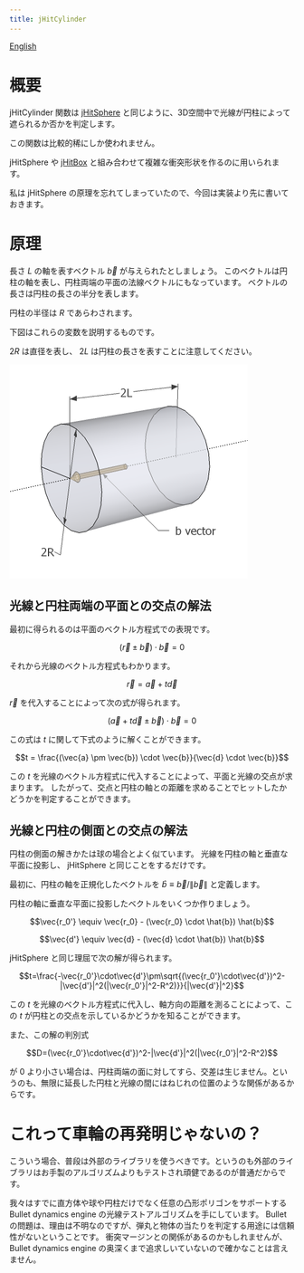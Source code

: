 ```yaml
---
title: jHitCylinder
---
```


[English](jHitCylinder.html)

# 概要

jHitCylinder 関数は [jHitSphere](jHitSphere-ja.html) と同じように、3D空間中で光線が円柱によって遮られるか否かを判定します。

この関数は比較的稀にしか使われません。

jHitSphere や [jHitBox](jHitBox-ja.html) と組み合わせて複雑な衝突形状を作るのに用いられます。

私は jHitSphere の原理を忘れてしまっていたので、今回は実装より先に書いておきます。

# 原理

長さ $L$ の軸を表すベクトル $\vec{b}$ が与えられたとしましょう。
このベクトルは円柱の軸を表し、円柱両端の平面の法線ベクトルにもなっています。
ベクトルの長さは円柱の長さの半分を表します。

円柱の半径は $R$ であらわされます。

下図はこれらの変数を説明するものです。

$2R$ は直径を表し、 $2L$ は円柱の長さを表すことに注意してください。

![円柱の寸法](Cylinder-dimensions.png)

## 光線と円柱両端の平面との交点の解法

最初に得られるのは平面のベクトル方程式での表現です。

$$
(\vec{r} \pm \vec{b}) \cdot \vec{b} = 0
$$

それから光線のベクトル方程式もわかります。

$$\vec{r}=\vec{a}+t\vec{d}$$

$\vec{r}$ を代入することによって次の式が得られます。

$$(\vec{a} + t\vec{d} \pm \vec{b}) \cdot \vec{b} = 0$$

この式は $t$ に関して下式のように解くことができます。

$$t = \frac{(\vec{a} \pm \vec{b}) \cdot \vec{b}}{\vec{d} \cdot \vec{b}}$$

この $t$ を光線のベクトル方程式に代入することによって、平面と光線の交点が求まります。
したがって、交点と円柱の軸との距離を求めることでヒットしたかどうかを判定することができます。


## 光線と円柱の側面との交点の解法

円柱の側面の解きかたは球の場合とよく似ています。
光線を円柱の軸と垂直な平面に投影し、 jHitSphere と同じことをするだけです。

最初に、円柱の軸を正規化したベクトルを $\hat{b} \equiv \vec{b}/\|\vec{b}\|$ と定義します。

円柱の軸に垂直な平面に投影したベクトルをいくつか作りましょう。

$$\vec{r_0'} \equiv \vec{r_0} - (\vec{r_0} \cdot \hat{b}) \hat{b}$$

$$\vec{d'} \equiv \vec{d} - (\vec{d} \cdot \hat{b}) \hat{b}$$

jHitSphere と同じ理屈で次の解が得られます。

$$t=\frac{-\vec{r_0'}\cdot\vec{d'}\pm\sqrt{(\vec{r_0'}\cdot\vec{d'})^2-|\vec{d'}|^2(|\vec{r_0'}|^2-R^2)}}{|\vec{d'}|^2}$$

この $t$ を光線のベクトル方程式に代入し、軸方向の距離を測ることによって、この $t$ が円柱との交点を示しているかどうかを知ることができます。

また、この解の判別式

$$D=(\vec{r_0'}\cdot\vec{d'})^2-|\vec{d'}|^2(|\vec{r_0'}|^2-R^2)$$

が 0 より小さい場合は、円柱両端の面に対してすら、交差は生じません。というのも、無限に延長した円柱と光線の間にはねじれの位置のような関係があるからです。



# これって車輪の再発明じゃないの？

こういう場合、普段は外部のライブラリを使うべきです。というのも外部のライブラリはお手製のアルゴリズムよりもテストされ頑健であるのが普通だからです。

我々はすでに直方体や球や円柱だけでなく任意の凸形ポリゴンをサポートする Bullet dynamics engine の光線テストアルゴリズムを手にしています。
Bullet の問題は、理由は不明なのですが、弾丸と物体の当たりを判定する用途には信頼性がないということです。
衝突マージンとの関係があるのかもしれませんが、 Bullet dynamics engine の奥深くまで追求しいていないので確かなことは言えません。
